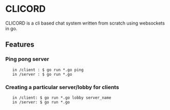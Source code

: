 # CLICORD 

CLICORD is a cli based chat system written from scratch using websockets in go.

## Features 

### Ping pong server 

```
   in /client : $ go run *.go ping 
   in /server : $ go run *.go
```
### Creating a particular server/lobby for clients

```
   in /client: $ go run *.go lobby server_name
   in /server: $ go run *.go
```

